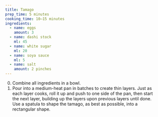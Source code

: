 ```yaml
---
title: Tamago
prep_time: 5 minutes
cooking_time: 10–15 minutes
ingredients:
  - name: eggs
    amount: 3
  - name: dashi stock
    ml: 45
  - name: white sugar
    ml: 20
  - name: soya sauce
    ml: 5
  - name: salt
    amount: 2 pinches
---
```


0. Combine all ingredients in a bowl.
0. Pour into a medium-heat pan in batches to create thin layers. Just as each layer cooks, roll it up and push to one side of the pan, then start the next layer, building up the layers upon previous layers until done. Use a spatula to shape the tamago, as best as possible, into a rectangular shape.
